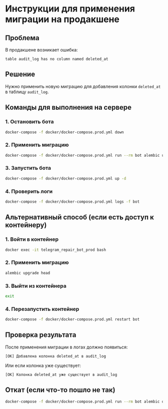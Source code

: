 # Инструкции для применения миграции на продакшене

## Проблема
В продакшене возникает ошибка:
```
table audit_log has no column named deleted_at
```

## Решение
Нужно применить новую миграцию для добавления колонки `deleted_at` в таблицу `audit_log`.

## Команды для выполнения на сервере

### 1. Остановить бота
```bash
docker-compose -f docker/docker-compose.prod.yml down
```

### 2. Применить миграцию
```bash
docker-compose -f docker/docker-compose.prod.yml run --rm bot alembic upgrade head
```

### 3. Запустить бота
```bash
docker-compose -f docker/docker-compose.prod.yml up -d
```

### 4. Проверить логи
```bash
docker-compose -f docker/docker-compose.prod.yml logs -f bot
```

## Альтернативный способ (если есть доступ к контейнеру)

### 1. Войти в контейнер
```bash
docker exec -it telegram_repair_bot_prod bash
```

### 2. Применить миграцию
```bash
alembic upgrade head
```

### 3. Выйти из контейнера
```bash
exit
```

### 4. Перезапустить контейнер
```bash
docker-compose -f docker/docker-compose.prod.yml restart bot
```

## Проверка результата
После применения миграции в логах должно появиться:
```
[OK] Добавлена колонка deleted_at в audit_log
```

Или если колонка уже существует:
```
[OK] Колонка deleted_at уже существует в audit_log
```

## Откат (если что-то пошло не так)
```bash
docker-compose -f docker/docker-compose.prod.yml run --rm bot alembic downgrade -1
```
